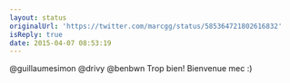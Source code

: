 ```yaml
---
layout: status
originalUrl: 'https://twitter.com/marcgg/status/585364721802616832'
isReply: true
date: 2015-04-07 08:53:19
---
```


@guillaumesimon @drivy @benbwn Trop bien! Bienvenue mec :)

